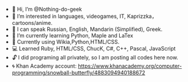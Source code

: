 - 👋 Hi, I’m @Nothing-do-geek
- 👀 I’m interested in languages, videogames, IT, Kaprizzka，cartoons/anime.
- 🎌 I can speak Russian, English, Mandarin (Simplified), Greek.
- 🌱 I’m currently learning Python, Maple and LaTex
- 📖 Currently using Wikia,Python,HTML/CSS.
- 💻 Learned Ruby, HTML/CSS, ChucK, C#, C++, Pascal, JavaScript
- 🔓 I did programing all privately, so I am posting all codes here now.
- 🌀 Khan Academy account: https://www.khanacademy.org/computer-programming/snowball-butterfly/4883094940188672

<!---
Nothing-do-geek/Nothing-do-geek is a ✨ special ✨ repository because its `README.md` (this file) appears on your GitHub profile.
You can click the Preview link to take a look at your changes.
--->
